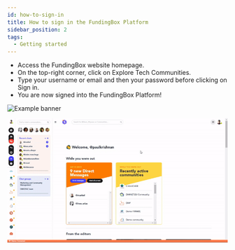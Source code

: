 ```yaml
---
id: how-to-sign-in
title: How to sign in the FundingBox Platform
sidebar_position: 2
tags:
  - Getting started
---
```


* Access the FundingBox website homepage.
* On the top-right corner, click on Explore Tech Communities.
* Type your username or email and then your password before clicking on Sign in.
* You are now signed into the FundingBox Platform!

![Example banner](./../.../assets/How-to-sign-in-the-FundingBox-Platform1.gif)

![Example banner](./assets/2.Add-an-organisation.gif)
